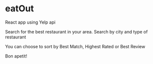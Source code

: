 # eatOut
React app using Yelp api


Search for the best restaurant in your area. 
Search by city and type of restaurant

You can choose to sort by Best Match, Highest Rated or Best Review

Bon apetit!
